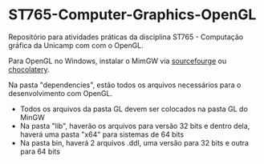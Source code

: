 # ST765-Computer-Graphics-OpenGL
Repositório para atividades práticas da disciplina ST765 - Computação gráfica da Unicamp com com o OpenGL.

Para OpenGL no Windows, instalar o MimGW via [sourcefourge](https://sourceforge.net/projects/mingw/) ou [chocolatery](https://chocolatey.org/install).

Na pasta "dependencies", estão todos os arquivos necessários para o desenvolvimento com OpenGL.
- Todos os arquivos da pasta GL devem ser colocados na pasta GL do MinGW
- Na pasta "lib", haverão os arquivos para versão 32 bits e dentro dela, haverá uma pasta "x64" para sistemas de 64 bits
- Na pasta bin, haverá 2 arquivos .ddl, uma versão para 32 bits e outra para 64 bits
